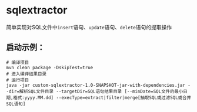 # sqlextractor
简单实现对SQL文件中`insert`语句、`update`语句、`delete`语句的提取操作

## 启动示例：
```shell
# 编译项目
mvn clean package -DskipTest=true
# 进入编译结果目录
# 运行项目
java -jar custom-sqlextractor-1.0-SNAPSHOT-jar-with-dependencies.jar --dir=解析SQL文件目录 --targetDir=SQL语句结果目录 [--minDate=SQL文件的最小日期,格式:yyyy.MM.dd] --execType=extract|filter|merge[抽取SQL或过滤SQL或合并SQL语句]

```

